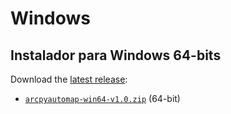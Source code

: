 # Windows

## Instalador para Windows 64-bits

Download the [latest release]:

 - [`arcpyautomap-win64-v1.0.zip`][direct-win64] (64-bit)  

[latest release]: https://github.com/DesignerDjalma/ArcpyAutoMap/releases/latest
[direct-win64]: https://github.com/DesignerDjalma/ArcpyAutoMap/raw/main/arcpyautomap-win64-v1.0.zip


